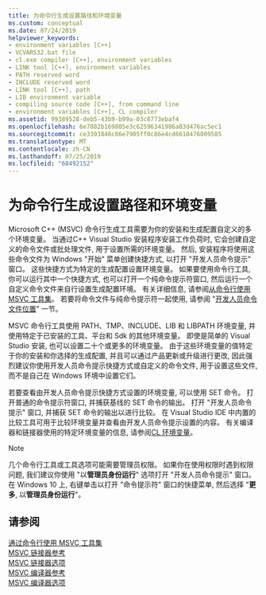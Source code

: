 ```yaml
---
title: 为命令行生成设置路径和环境变量
ms.custom: conceptual
ms.date: 07/24/2019
helpviewer_keywords:
- environment variables [C++]
- VCVARS32.bat file
- cl.exe compiler [C++], environment variables
- LINK tool [C++], environment variables
- PATH reserved word
- INCLUDE reserved word
- LINK tool [C++], path
- LIB environment variable
- compiling source code [C++], from command line
- environment variables [C++], CL compiler
ms.assetid: 99389528-deb5-43b9-b99a-03c8773ebaf4
ms.openlocfilehash: 6e7882b169805e3c62596341986a83d476ac5ec1
ms.sourcegitcommit: ce3393846c86e7905ff0c86e4cd6610476809585
ms.translationtype: MT
ms.contentlocale: zh-CN
ms.lasthandoff: 07/25/2019
ms.locfileid: "68492152"
---
```

# <a name="set-the-path-and-environment-variables-for-command-line-builds"></a>为命令行生成设置路径和环境变量

Microsoft C++ (MSVC) 命令行生成工具需要为你的安装和生成配置自定义的多个环境变量。 当通过C++ Visual Studio 安装程序安装工作负荷时, 它会创建自定义的命令文件或批处理文件, 用于设置所需的环境变量。 然后, 安装程序将使用这些命令文件为 Windows "开始" 菜单创建快捷方式, 以打开 "开发人员命令提示" 窗口。 这些快捷方式为特定的生成配置设置环境变量。 如果要使用命令行工具, 你可以运行其中一个快捷方式, 也可以打开一个纯命令提示符窗口, 然后运行一个自定义命令文件来自行设置生成配置环境。 有关详细信息, 请参阅[从命令行使用 MSVC 工具集](building-on-the-command-line.md)。 若要将命令文件与纯命令提示符一起使用, 请参阅 "[开发人员命令文件位置](building-on-the-command-line.md#developer_command_file_locations)" 一节。

MSVC 命令行工具使用 PATH、TMP、INCLUDE、LIB 和 LIBPATH 环境变量, 并使用特定于已安装的工具、平台和 Sdk 的其他环境变量。 即使是简单的 Visual Studio 安装, 也可以设置二十个或更多的环境变量。 由于这些环境变量的值特定于你的安装和你选择的生成配置, 并且可以通过产品更新或升级进行更改, 因此强烈建议你使用开发人员命令提示快捷方式或自定义的命令文件, 用于设置这些文件, 而不是自己在 Windows 环境中设置它们。

若要查看由开发人员命令提示快捷方式设置的环境变量, 可以使用 SET 命令。 打开普通的命令提示符窗口, 并捕获基线的 SET 命令的输出。 打开 "开发人员命令提示" 窗口, 并捕获 SET 命令的输出以进行比较。 在 Visual Studio IDE 中内置的比较工具可用于比较环境变量并查看由开发人员命令提示设置的内容。 有关编译器和链接器使用的特定环境变量的信息, 请参阅[CL 环境变量](reference/cl-environment-variables.md)。

> [!NOTE]
>  几个命令行工具或工具选项可能需要管理员权限。 如果你在使用权限时遇到权限问题, 我们建议你使用 "以**管理员身份运行**" 选项打开 "开发人员命令提示" 窗口。 在 Windows 10 上, 右键单击以打开 "命令提示符" 窗口的快捷菜单, 然后选择 "**更多**, 以**管理员身份运行**"。

## <a name="see-also"></a>请参阅

[通过命令行使用 MSVC 工具集](building-on-the-command-line.md)<br/>
[MSVC 链接器参考](reference/linking.md)<br/>
[MSVC 链接器选项](reference/linker-options.md)<br/>
[MSVC 编译器参考](reference/compiling-a-c-cpp-program.md)<br/>
[MSVC 编译器选项](reference/compiler-options.md)

